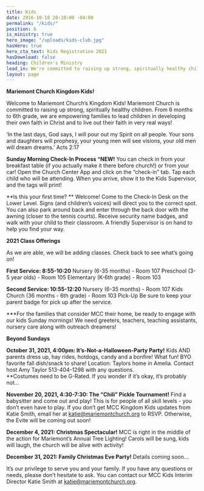 ```yaml
---
title: Kids
date: 2016-10-18 20:18:00 -04:00
permalink: "/kids/"
position: 6
is_ministry: true
hero_image: "/uploads/kids-club.jpg"
hasHero: true
hero_cta_text: Kids Registration 2021
hasDownload: false
heading: Children's Ministry
lead_in: We're committed to raising up strong, spiritually healthy children.
layout: page
---
```


**Mariemont Church Kingdom Kids!**

Welcome to Mariemont Church’s Kingdom Kids!
Mariemont Church is committed to raising up strong, spiritually healthy children. From 6 months to 6th grade, we are empowering families to lead children in developing their own faith in Christ and to live out their faith in very real ways!

‘In the last days, God says, I will pour out my Spirit on all people. Your sons and daughters will prophesy, your young men will see visions, your old men will dream dreams.’ Acts 2:17

**Sunday Morning Check-In Process**
***NEW!** You can check in from your breakfast table (if you actually make it there before church!) or from your car! Open the Church Center App and click on the “check-in” tab. Tap each child who will be attending. When you arrive, show it to the Kids Supervisor, and the tags will print!

**Is this your first time? ** Welcome! Come to the Check-In Desk on the Lower Level. Signs (and children’s voices) will direct you to the correct spot. You can also park around back and enter through the back door with the awning (closer to the tennis courts). Receive security name badges, and walk with your child to their classroom. A friendly Supervisor is on hand to help you find your way.

**2021 Class Offerings**

As we are able, we will be adding classes. Check back to see what’s going on!

**First Service: 8:55-10:20** 
Nursery (6-35 months) - Room 107 
Preschool (3-5 year olds) - Room 105
Elementary (K-6th grade) - Room 103

**Second Service: 10:55-12:20**
Nursery (6-35 months) - Room 107
Kids Church (36 months - 6th grade) - Room 103
Pick-Up Be sure to keep your parent badge for pick up after the service.

***For the families that consider MCC their home, be ready to engage with our kids Sunday mornings! We need greeters, teachers, teaching assistants, nursery care along with outreach dreamers!

**Beyond Sundays**

**October 31, 2021, 4:00pm:  It’s-Not-a-Halloween-Party Party!**
Kids AND parents dress up, hay rides, hotdogs, candy and a bonfire!  What fun!  BYO favorite fall dish/snack to share!  Location: Taylors home in Amelia.  Contact host Amy Taylor 513-404-1298 with any questions.  
**Costumes need to be G-Rated.  If you wonder if it’s okay, it’s probably not… 

**November 20, 2021, 4:30-7:30: The “Chili” Pickle Tournament!**
Find a babysitter and come out and play!  This is for people of all skill levels - you don’t even have to play.  If you don’t get MCC Kingdom Kids updates from Katie Smith, email her at katie@mariemontchurch.org to RSVP.  Otherwise, the Evite will be coming out soon!

**December 4, 2021:  Christmas Spectacular!**
MCC is right in the middle of the action for Mariemont’s Annual Tree Lighting!  Carols will be sung, kids will laugh, the church will be alive with activity! 

**December 31, 2021:  Family Christmas Eve Party!**
Details coming soon…

It’s our privilege to serve you and your family. If you have any questions or needs, please don’t hesitate to ask. You can contact our MCC Kids Interim Director Katie Smith at katie@mariemontchurch.org.
